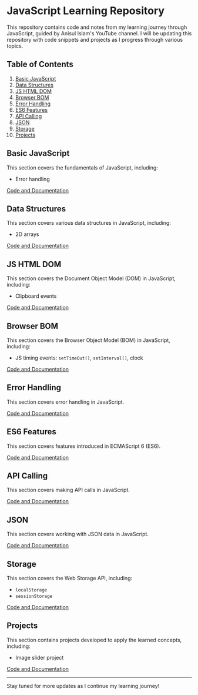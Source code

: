 # JavaScript Learning Repository

This repository contains code and notes from my learning journey through JavaScript, guided by Anisul Islam's YouTube channel. I will be updating this repository with code snippets and projects as I progress through various topics.

## Table of Contents

1. [Basic JavaScript](#basic-javascript)
2. [Data Structures](#data-structures)
3. [JS HTML DOM](#js-html-dom)
4. [Browser BOM](#browser-bom)
5. [Error Handling](#error-handling)
6. [ES6 Features](#es6-features)
7. [API Calling](#api-calling)
8. [JSON](#json)
9. [Storage](#storage)
10. [Projects](#projects)

## Basic JavaScript

This section covers the fundamentals of JavaScript, including:
- Error handling

[Code and Documentation](1_BASIC_JS/)

## Data Structures

This section covers various data structures in JavaScript, including:
- 2D arrays

[Code and Documentation](2_DATA_STRUCTURE/)

## JS HTML DOM

This section covers the Document Object Model (DOM) in JavaScript, including:
- Clipboard events

[Code and Documentation](3_JS%20HTML%20DOM/)

## Browser BOM

This section covers the Browser Object Model (BOM) in JavaScript, including:
- JS timing events: `setTimeOut()`, `setInterval()`, clock

[Code and Documentation](4_Browser_BOM/)

## Error Handling

This section covers error handling in JavaScript.

[Code and Documentation](5_Error_Handling/)

## ES6 Features

This section covers features introduced in ECMAScript 6 (ES6).

[Code and Documentation](6_ES6%20FEATURES/)

## API Calling

This section covers making API calls in JavaScript.

[Code and Documentation](7_API_CALLING/)

## JSON

This section covers working with JSON data in JavaScript.

[Code and Documentation](8_JSON/)

## Storage

This section covers the Web Storage API, including:
- `localStorage`
- `sessionStorage`

[Code and Documentation](9_Storage/)

## Projects

This section contains projects developed to apply the learned concepts, including:
- Image slider project

[Code and Documentation](11_PROJECT/image-slider-project/)

---

Stay tuned for more updates as I continue my learning journey!
